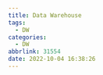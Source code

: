 ```yaml
---
title: Data Warehouse
tags:
  - DW
categories:
  - DW
abbrlink: 31554
date: 2022-10-04 16:38:26
---
```



